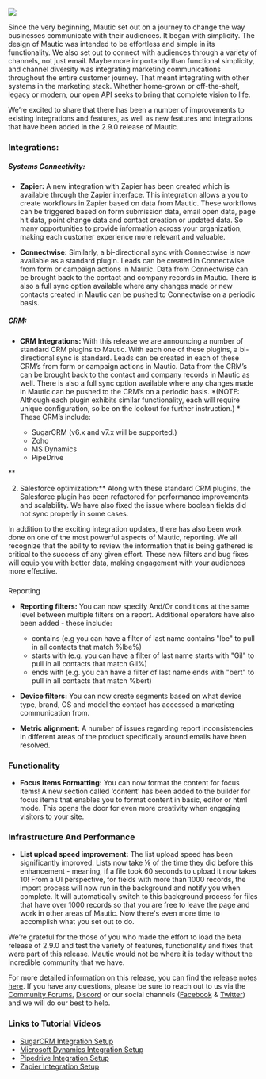 ![](https://www.mautic.org/wp-content/uploads/2017/07/berlin-630640_1920-1024x577.jpg)


Since the very beginning, Mautic set out on a journey to change the way businesses communicate with their audiences. It began with simplicity. The design of Mautic was intended to be effortless and simple in its functionality. We also set out to connect with audiences through a variety of channels, not just email. Maybe more importantly than functional simplicity, and channel diversity was integrating marketing communications throughout the entire customer journey. That meant integrating with other systems in the marketing stack. Whether home-grown or off-the-shelf, legacy or modern, our open API seeks to bring that complete vision to life.

We’re excited to share that there has been a number of improvements to existing integrations and features, as well as new features and integrations that have been added in the 2.9.0 release of Mautic.   


### Integrations:



##### Systems Connectivity:



- **Zapier:** A new integration with Zapier has been created which is available through the Zapier interface. This integration allows a you to create workflows in Zapier based on data from Mautic. These workflows can be triggered based on form submission data, email open data, page hit data, point change data and contact creation or updated data. So many opportunities to provide information across your organization, making each customer experience more relevant and valuable.

- **Connectwise:** Similarly, a bi-directional sync with Connectwise is now available as a standard plugin. Leads can be created in Connectwise from form or campaign actions in Mautic. Data from Connectwise can be brought back to the contact and company records in Mautic. There is also a full sync option available where any changes made or new contacts created in Mautic can be pushed to Connectwise on a periodic basis.



##### CRM:



- **CRM Integrations:** With this release we are announcing a number of standard CRM plugins to Mautic. With each one of these plugins, a bi-directional sync is standard. Leads can be created in each of these CRM’s from form or campaign actions in Mautic. Data from the CRM’s can be brought back to the contact and company records in Mautic as well. There is also a full sync option available where any changes made in Mautic can be pushed to the CRM’s on a periodic basis. *(NOTE: Although each plugin exhibits similar functionality, each will require unique configuration, so be on the lookout for further instruction.) * These CRM’s include:


   - SugarCRM (v6.x and v7.x will be supported.)
   - Zoho
   - MS Dynamics
   - PipeDrive



**

2. Salesforce optimization:** Along with these standard CRM plugins, the Salesforce plugin has been refactored for performance improvements and scalability. We have also fixed the issue where boolean fields did not sync properly in some cases.



In addition to the exciting integration updates, there has also been work done on one of the most powerful aspects of Mautic, reporting. We all recognize that the ability to review the information that is being gathered is critical to the success of any given effort. These new filters and bug fixes will equip you with better data, making engagement with your audiences more effective.


### 
Reporting



- **Reporting filters:** You can now specify And/Or conditions at the same level between multiple filters on a report. Additional operators have also been added - these include: 


   - contains (e.g you can have a filter of last name contains "lbe" to pull in all contacts that match %lbe%)
   - starts with (e.g. you can have a filter of last name starts with "Gil" to pull in all contacts that match Gil%)
   - ends with (e.g. you can have a filter of last name ends with "bert" to pull in all contacts that match %bert)



- **Device filters:** You can now create segments based on what device type, brand, OS and model the contact has accessed a marketing communication from. 

- **Metric alignment:** A number of issues regarding report inconsistencies in different areas of the product specifically around emails have been resolved.




### Functionality



- **Focus Items Formatting:** You can now format the content for focus items! A new section called ‘content’ has been added to the builder for focus items that enables you to format content in basic, editor or html mode. This opens the door for even more creativity when engaging visitors to your site.




### Infrastructure And Performance



- **List upload speed improvement:** The list upload speed has been significantly improved. Lists now take ⅙ of the time they did before this enhancement - meaning, if a file took 60 seconds to upload it now takes 10! From a UI perspective, for fields with more than 1000 records, the import process will now run in the background and notify you when complete. It will automatically switch to this background process for files that have over 1000 records so that you are free to leave the page and work in other areas of Mautic. Now there's even more time to accomplish what you set out to do. 



We’re grateful for the those of you who made the effort to load the beta release of 2.9.0 and test the variety of features, functionality and fixes that were part of this release. Mautic would not be where it is today without the incredible community that we have. 

For more detailed information on this release, you can find the [release notes here](https://github.com/mautic/mautic/releases/2.9.0). If you have any questions, please be sure to reach out to us via the [Community Forums](https://www.mautic.org/community), [Discord](https://discord.gg/mautic) or our social channels ([Facebook](https://www.facebook.com/MauticCommunity/) & [Twitter](https://twitter.com/mauticcommunity)) and we will do our best to help.


### Links to Tutorial Videos


- [SugarCRM Integration Setup](https://mautic.com/help/set-sugarcrm-integration/)
- [Microsoft Dynamics Integration Setup](https://mautic.com/help/set-microsoft-dynamics-integration/)
- [Pipedrive Integration Setup](https://mautic.com/help/set-pipedrive-integration/)
- [Zapier Integration Setup](https://mautic.com/help/set-zapier-integration/)